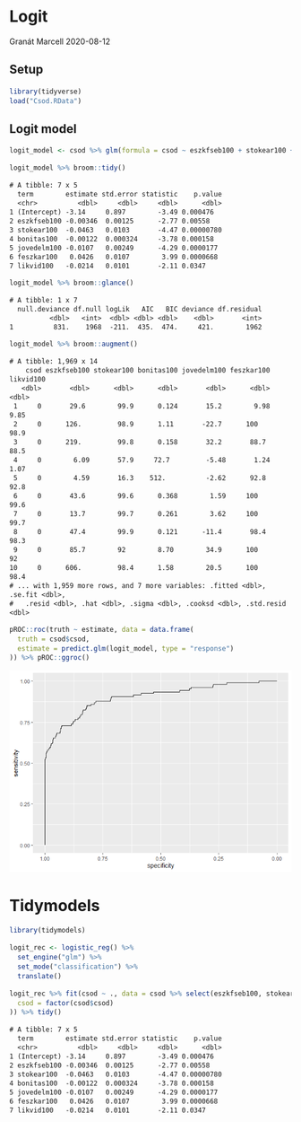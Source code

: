 Logit
================
Granát Marcell
2020-08-12

## Setup

``` r
library(tidyverse)
load("Csod.RData")
```

## Logit model

``` r
logit_model <- csod %>% glm(formula = csod ~ eszkfseb100 + stokear100 + bonitas100 + jovedelm100 + feszkar100 + likvid100, family = "binomial")
```

``` r
logit_model %>% broom::tidy()
```

``` 
# A tibble: 7 x 5
  term        estimate std.error statistic    p.value
  <chr>          <dbl>     <dbl>     <dbl>      <dbl>
1 (Intercept) -3.14     0.897        -3.49 0.000476  
2 eszkfseb100 -0.00346  0.00125      -2.77 0.00558   
3 stokear100  -0.0463   0.0103       -4.47 0.00000780
4 bonitas100  -0.00122  0.000324     -3.78 0.000158  
5 jovedelm100 -0.0107   0.00249      -4.29 0.0000177 
6 feszkar100   0.0426   0.0107        3.99 0.0000668 
7 likvid100   -0.0214   0.0101       -2.11 0.0347    
```

``` r
logit_model %>% broom::glance()
```

    # A tibble: 1 x 7
      null.deviance df.null logLik   AIC   BIC deviance df.residual
              <dbl>   <int>  <dbl> <dbl> <dbl>    <dbl>       <int>
    1          831.    1968  -211.  435.  474.     421.        1962

``` r
logit_model %>% broom::augment()
```

    # A tibble: 1,969 x 14
        csod eszkfseb100 stokear100 bonitas100 jovedelm100 feszkar100 likvid100
       <dbl>       <dbl>      <dbl>      <dbl>       <dbl>      <dbl>     <dbl>
     1     0       29.6        99.9      0.124       15.2        9.98      9.85
     2     0      126.         98.9      1.11       -22.7      100        98.9 
     3     0      219.         99.8      0.158       32.2       88.7      88.5 
     4     0        6.09       57.9     72.7         -5.48       1.24      1.07
     5     0        4.59       16.3    512.          -2.62      92.8      92.8 
     6     0       43.6        99.6      0.368        1.59     100        99.6 
     7     0       13.7        99.7      0.261        3.62     100        99.7 
     8     0       47.4        99.9      0.121      -11.4       98.4      98.3 
     9     0       85.7        92        8.70        34.9      100        92   
    10     0      606.         98.4      1.58        20.5      100        98.4 
    # ... with 1,959 more rows, and 7 more variables: .fitted <dbl>, .se.fit <dbl>,
    #   .resid <dbl>, .hat <dbl>, .sigma <dbl>, .cooksd <dbl>, .std.resid <dbl>

``` r
pROC::roc(truth ~ estimate, data = data.frame(
  truth = csod$csod,
  estimate = predict.glm(logit_model, type = "response")
)) %>% pROC::ggroc()
```

![](logit_files/figure-gfm/unnamed-chunk-4-1.png)<!-- -->

# Tidymodels

``` r
library(tidymodels)
```

``` r
logit_rec <- logistic_reg() %>%
  set_engine("glm") %>%
  set_mode("classification") %>%
  translate()
```

``` r
logit_rec %>% fit(csod ~ ., data = csod %>% select(eszkfseb100, stokear100, bonitas100, jovedelm100, feszkar100, likvid100) %>% mutate(
  csod = factor(csod$csod)
)) %>% tidy()
```

``` 
# A tibble: 7 x 5
  term        estimate std.error statistic    p.value
  <chr>          <dbl>     <dbl>     <dbl>      <dbl>
1 (Intercept) -3.14     0.897        -3.49 0.000476  
2 eszkfseb100 -0.00346  0.00125      -2.77 0.00558   
3 stokear100  -0.0463   0.0103       -4.47 0.00000780
4 bonitas100  -0.00122  0.000324     -3.78 0.000158  
5 jovedelm100 -0.0107   0.00249      -4.29 0.0000177 
6 feszkar100   0.0426   0.0107        3.99 0.0000668 
7 likvid100   -0.0214   0.0101       -2.11 0.0347    
```
